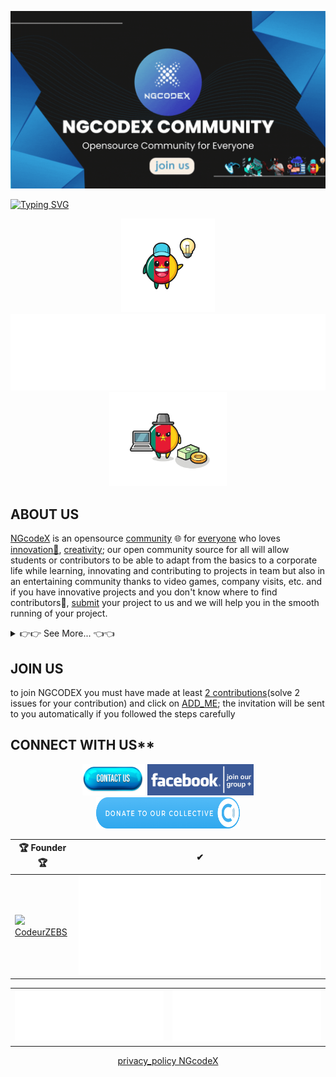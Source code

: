 <img src="https://github.com/NGcodeX/.github/blob/main/profile/private/NGcodeX.gif?raw=true"></a>

[![Typing SVG](https://readme-typing-svg.herokuapp.com?font=Fira+Code&size=24&color=%2336BCF7&lines=🖐click+here+to+register✅)](https://eepurl.com/ic39T5)
<div align="center">
 <a href="https://opencollective.com/ngcodex"><img src="https://github.com/NGcodeX/.github/blob/main/profile/private/ngcodex6920-removebg-preview.png?raw=true" height="150px"></a>
<a href="https://github.com/NGcodeX"><img src="https://raw.githubusercontent.com/NGcodeX/.github/6205e8c42ce025798b3f1f7c70b1be4db70a4822/profile/NGcodexOverall.svg"/></a>
 <a href="https://opencollective.com/ngcodex"><img src="https://github.com/NGcodeX/.github/blob/main/profile/private/ngcodex692-removebg-preview.png?raw=true" height="150px" title="Donate"/></a>
</div>

## ABOUT US

[NGcodeX](https://github.com/orgs/NGcodeX/projects/3) is an opensource [community](https://docs.github.com/fr/site-policy/github-terms/github-community-guidelines) 🌐 for [everyone](https://education.github.com/students) who loves [innovation🔮](#), [creativity](#); our open community
source for all will allow students or contributors to be able to adapt from the basics to a corporate life while learning, innovating and contributing to projects in team but also in an entertaining community thanks to video games, company visits, etc. and if you have innovative projects and you don't know where to find contributors🤲, [submit](#) your project to us and we will help you in the smooth running of your project.
<details>
  <summary>👉👉 See More... 👈👈</summary>
  Thus, we have 3 modules:
 <div> 
  
  [- NGcodeX Enterprise;](https://github.com/NGcodeX/NGcodeX_Server)</div>
 <div>
  
  [- NGcodeX Gaming;](https://github.com/NGcodeX/NGcodeX_Server)</div>
 <div>
  
  [- NGcodeX dev session;](https://github.com/NGcodeX/NGcodeX_Server)</div>
    <ul>
      <li>Gather a set of developers regardless of level 🥳 </li>
      <li>Work on innovative projects proposed by each developer 😍 </li>
      <li>Builds gaming communities where every developer can live in an environment full of fun while coding 🎮🕹. </li>
      <li>Helps every developer wanting to build their own empire in the world of technology 📈 </li>
      <li>DeVops/ Cybersecurity TPE/PME</li>
      <li>Offers a set of company-side business services in its entirety (web site, app, page...etc) 🚥 </li>
    </ul>
</details>


## JOIN US

to join NGCODEX you must have made at least [2 contributions](https://github.com/NGcodeX/Your-First-PullRequest/issues)(solve 2 issues for your contribution) and click on [ADD_ME](https://eepurl.com/ic39T5);  the invitation will be sent to you automatically if you followed the steps carefully

## CONNECT WITH US**

<div align="center">
<a href="https://us12.list-manage.com/contact-form?u=12755ffa96fc01ec5b68b0dd4&form_id=d0467e4046fefb5c84ff07e563224626"><img src="https://github.com/NGcodeX/.github/blob/main/profile/private/Contact-Us-PNG-Download-Free-Image.png?raw=true" width="100px" height="50px" title="Contact NGcodeX"/></a>   <a href="https://web.facebook.com/groups/ngcodexcommunity"><img src="https://github.com/NGcodeX/.github/blob/main/profile/t%C3%A9l%C3%A9chargement%20(11).png?raw=true" height="50px" width="170px" title="NGcodeX community"/></a>  <a href="https://opencollective.com/ngcodex"><img src="https://github.com/NGcodeX/.github/blob/main/profile/button@2x.png?raw=true" height="50px" width="230px" title="Opencollective"/></a>



| 🏆 Founder 🏆 | ✔ |
| -- | -- |
| <a href="https://github.com/NGUENAZEBS" align="center"><img src="https://github.com/NGUENAZEBS/NGUENAZEBS/blob/main/.github/workflows/Private/ZBS-removebg-preview.png?raw=true"  height="100"/><br>CodeurZEBS</a>  |  <img src="https://raw.githubusercontent.com/NGcodeX/.github/1f35360a423ca70bd71f3405a951727b2b7083df/profile/NGcodeXgithub.svg"/>  | 

|  |  |
| -- | -- |
| <a href="https://github.com/orgs/NGcodeX/projects"><img src="https://raw.githubusercontent.com/NGcodeX/.github/3ba07ccaf86c1bb7f6fbb57efbf103b9d46936d1/profile/private/ngcodex1.svg"></a> | <a href="https://github.com/orgs/NGcodeX/discussions"><img src="https://raw.githubusercontent.com/NGcodeX/.github/cf20b720fb9d91cc2f030e3926fd6cfd2be87898/profile/private/ngcodex2.svg"></a> |
 
 
[privacy_policy NGcodeX](https://github.com/NGcodeX/.github/blob/main/profile/private/politique_de_confidentialite.md)
</div>
